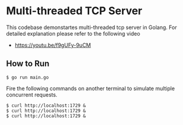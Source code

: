 Multi-threaded TCP Server
===

This codebase demonstartes multi-threaded tcp server in Golang.
For detailed explanation please refer to the following video

- https://youtu.be/f9gUFy-9uCM

## How to Run

```
$ go run main.go
```

Fire the following commands on another terminal to simulate
multiple concurrent requests.

```
$ curl http://localhost:1729 &
$ curl http://localhost:1729 &
$ curl http://localhost:1729 &
```
